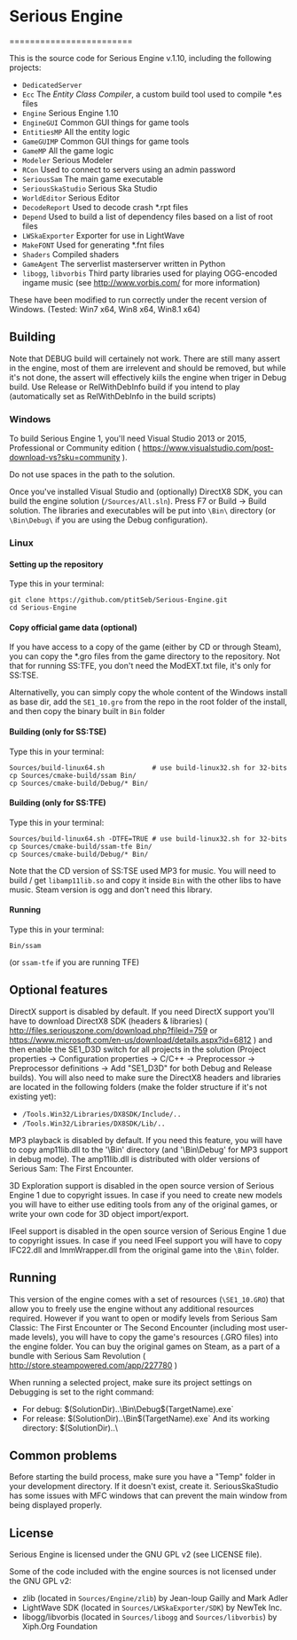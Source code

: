 # Serious Engine
========================

This is the source code for Serious Engine v.1.10, including the following projects:

* `DedicatedServer`
* `Ecc` The *Entity Class Compiler*, a custom build tool used to compile *.es files
* `Engine` Serious Engine 1.10
* `EngineGUI` Common GUI things for game tools
* `EntitiesMP` All the entity logic
* `GameGUIMP` Common GUI things for game tools
* `GameMP` All the game logic
* `Modeler` Serious Modeler
* `RCon` Used to connect to servers using an admin password
* `SeriousSam` The main game executable
* `SeriousSkaStudio` Serious Ska Studio
* `WorldEditor` Serious Editor
* `DecodeReport` Used to decode crash *.rpt files
* `Depend` Used to build a list of dependency files based on a list of root files
* `LWSkaExporter` Exporter for use in LightWave
* `MakeFONT` Used for generating *.fnt files
* `Shaders` Compiled shaders
* `GameAgent` The serverlist masterserver written in Python
* `libogg`, `libvorbis` Third party libraries used for playing OGG-encoded ingame music (see http://www.vorbis.com/ for more information)

These have been modified to run correctly under the recent version of Windows. (Tested: Win7 x64, Win8 x64, Win8.1 x64)

Building
--------

Note that DEBUG build will certainely not work. There are still many assert in the engine, most of them are irrelevent and should be removed, but while it's not done, the assert will effectively kiils the engine when triger in Debug build. Use Release or RelWithDebInfo build if you intend to play (automatically set as RelWithDebInfo in the build scripts)

### Windows

To build Serious Engine 1, you'll need Visual Studio 2013 or 2015, Professional or Community edition ( https://www.visualstudio.com/post-download-vs?sku=community ).

Do not use spaces in the path to the solution.

Once you've installed Visual Studio and (optionally) DirectX8 SDK, you can build the engine solution (`/Sources/All.sln`). Press F7 or Build -> Build solution. The libraries and executables will be put into `\Bin\` directory (or `\Bin\Debug\` if you are using the Debug configuration).

### Linux

#### Setting up the repository

Type this in your terminal:

```
git clone https://github.com/ptitSeb/Serious-Engine.git
cd Serious-Engine
```

#### Copy official game data (optional)

If you have access to a copy of the game (either by CD or through Steam),
you can copy the *.gro files from the game directory to the repository.
Not that for running SS:TFE, you don't need the ModEXT.txt file, it's only for SS:TSE.

Alternativelly, you can simply copy the whole content of the Windows install as base dir, add the `SE1_10.gro` from the repo in the root folder of the install, and then copy the binary built in `Bin` folder

#### Building (only for SS:TSE)

Type this in your terminal:

```
Sources/build-linux64.sh            # use build-linux32.sh for 32-bits
cp Sources/cmake-build/ssam Bin/
cp Sources/cmake-build/Debug/* Bin/
```

#### Building (only for SS:TFE)

Type this in your terminal:

```
Sources/build-linux64.sh -DTFE=TRUE	# use build-linux32.sh for 32-bits
cp Sources/cmake-build/ssam-tfe Bin/
cp Sources/cmake-build/Debug/* Bin/
```

Note that the CD version of SS:TSE used MP3 for music. You will need to build / get `libamp11lib.so` and copy it inside `Bin` with the other libs to have music. Steam version is ogg and don't need this library.

#### Running

Type this in your terminal:

```
Bin/ssam
```

(or `ssam-tfe` if you are running TFE)

Optional features
-----------------

DirectX support is disabled by default. If you need DirectX support you'll have to download DirectX8 SDK (headers & libraries) ( http://files.seriouszone.com/download.php?fileid=759 or https://www.microsoft.com/en-us/download/details.aspx?id=6812 ) and then enable the SE1_D3D switch for all projects in the solution (Project properties -> Configuration properties -> C/C++ -> Preprocessor -> Preprocessor definitions -> Add "SE1_D3D" for both Debug and Release builds). You will also need to make sure the DirectX8 headers and libraries are located in the following folders (make the folder structure if it's not existing yet):
* `/Tools.Win32/Libraries/DX8SDK/Include/..`
* `/Tools.Win32/Libraries/DX8SDK/Lib/..`

MP3 playback is disabled by default. If you need this feature, you will have to copy amp11lib.dll to the '\Bin\' directory (and '\Bin\Debug\' for MP3 support in debug mode). The amp11lib.dll is distributed with older versions of Serious Sam: The First Encounter.

3D Exploration support is disabled in the open source version of Serious Engine 1 due to copyright issues. In case if you need to create new models you will have to either use editing tools from any of the original games, or write your own code for 3D object import/export.

IFeel support is disabled in the open source version of Serious Engine 1 due to copyright issues. In case if you need IFeel support you will have to copy IFC22.dll and ImmWrapper.dll from the original game into the `\Bin\` folder.

Running
-------

This version of the engine comes with a set of resources (`\SE1_10.GRO`) that allow you to freely use the engine without any additional resources required. However if you want to open or modify levels from Serious Sam Classic: The First Encounter or The Second Encounter (including most user-made levels), you will have to copy the game's resources (.GRO files) into the engine folder. You can buy the original games on Steam, as a part of a bundle with Serious Sam Revolution ( http://store.steampowered.com/app/227780 )

When running a selected project, make sure its project settings on Debugging is set to the right command:
* For debug:
    $(SolutionDir)..\Bin\Debug\$(TargetName).exe`
* For release:
    $(SolutionDir)..\Bin\$(TargetName).exe`
And its working directory:
    $(SolutionDir)..\

Common problems
---------------

Before starting the build process, make sure you have a "Temp" folder in your development directory. If it doesn't exist, create it.
SeriousSkaStudio has some issues with MFC windows that can prevent the main window from being displayed properly.

License
-------

Serious Engine is licensed under the GNU GPL v2 (see LICENSE file).

Some of the code included with the engine sources is not licensed under the GNU GPL v2:

* zlib (located in `Sources/Engine/zlib`) by Jean-loup Gailly and Mark Adler
* LightWave SDK (located in `Sources/LWSkaExporter/SDK`) by NewTek Inc.
* libogg/libvorbis (located in `Sources/libogg` and `Sources/libvorbis`) by Xiph.Org Foundation
